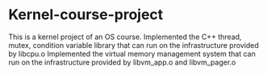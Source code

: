 # Kernel-course-project
This is a kernel project of an OS course.
Implemented the C++ thread, mutex, condition variable library that can run on the infrastructure provided by libcpu.o
Implemented the virtual memory management system that can run on the infrastructure provided by libvm_app.o and libvm_pager.o
